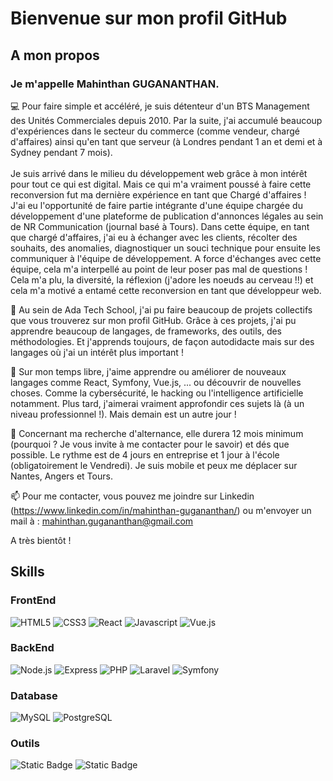 # Bienvenue sur mon profil GitHub
## A mon propos
### Je m'appelle Mahinthan GUGANANTHAN.

💻 Pour faire simple et accéléré, je suis détenteur d'un BTS Management des Unités Commerciales depuis 2010. Par la suite, j'ai accumulé beaucoup d'expériences dans le secteur du commerce (comme vendeur, chargé d'affaires) ainsi qu'en tant que serveur (à Londres pendant 1 an et demi et à Sydney pendant 7 mois).
<br />
<br />
Je suis arrivé dans le milieu du développement web grâce à mon intérêt pour tout ce qui est digital. Mais ce qui m'a vraiment poussé à faire cette reconversion fut ma dernière expérience en tant que Chargé d'affaires !
<br />
J'ai eu l'opportunité de faire partie intégrante d'une équipe chargée du développement d'une plateforme de publication d'annonces légales au sein de NR Communication (journal basé à Tours). Dans cette équipe, en tant que chargé d'affaires, j'ai eu à échanger avec les clients, récolter des souhaits, des anomalies, diagnostiquer un souci technique pour ensuite les communiquer à l'équipe de développement.
A force d'échanges avec cette équipe, cela m'a interpellé au point de leur poser pas mal de questions ! Cela m'a plu, la diversité, la réflexion (j'adore les noeuds au cerveau !!) et cela m'a motivé a entamé cette reconversion en tant que développeur web.
<br />

🌱 Au sein de Ada Tech School, j'ai pu faire beaucoup de projets collectifs que vous trouverez sur mon profil GitHub. Grâce à ces projets, j'ai pu apprendre beaucoup de langages, de frameworks, des outils, des méthodologies. Et j'apprends toujours, de façon autodidacte mais sur des langages où j'ai un intérêt plus important !

🚀 Sur mon temps libre, j'aime apprendre ou améliorer de nouveaux langages comme React, Symfony, Vue.js, ... ou découvrir de nouvelles choses. Comme la cybersécurité, le hacking ou l'intelligence artificielle notamment. Plus tard, j'aimerai vraiment approfondir ces sujets là (à un niveau professionnel !). Mais demain est un autre jour !

📖 Concernant ma recherche d'alternance, elle durera 12 mois minimum (pourquoi ? Je vous invite à me contacter pour le savoir) et dés que possible. Le rythme est de 4 jours en entreprise et 1 jour à l'école (obligatoirement le Vendredi). Je suis mobile et peux me déplacer sur Nantes, Angers et Tours.

📫 Pour me contacter, vous pouvez me joindre sur Linkedin (https://www.linkedin.com/in/mahinthan-gugananthan/) ou m'envoyer un mail à : mahinthan.gugananthan@gmail.com

A très bientôt !

## Skills
### FrontEnd
![HTML5](https://img.shields.io/badge/HTML-white?logo=Html5&logoColor=white&labelColor=%23E34F26&color=%23E34F26)
![CSS3](https://img.shields.io/badge/CSS-%231572B6?logo=css3&logoColor=white)
![React](https://img.shields.io/badge/React-%2361DAFB?logo=React&logoColor=black)
![Javascript](https://img.shields.io/badge/Javascript-%23F7DF1E?logo=Javascript&logoColor=black)
![Vue.js](https://img.shields.io/badge/Vue.js-%23FF2D20?logo=vuedotjs&logoColor=blue&color=%23FF2D20)

### BackEnd
![Node.js](https://img.shields.io/badge/Node.js-%23339933?logo=nodedotjs&logoColor=white)
![Express](https://img.shields.io/badge/Express-%23000000?logo=Express&logoColor=white)
![PHP](https://img.shields.io/badge/PHP-%23777BB4?logo=PHP&logoColor=white)
![Laravel](https://img.shields.io/badge/Laravel-%23FF2D20?logo=Laravel&logoColor=white&color=%23FF2D20)
![Symfony](https://img.shields.io/badge/Symfony-%2300599C?logo=symfony&logoColor=white)

### Database  
![MySQL](https://img.shields.io/badge/MySQL-%234479A1?logo=mysql&logoColor=white)
![PostgreSQL](https://img.shields.io/badge/PostgreSQL-%23003B57?logo=postgresql&logoColor=white)

### Outils
![Static Badge](https://img.shields.io/badge/docker-%232496ED?logo=Docker&logoColor=white&color=%232496ED)
![Static Badge](https://img.shields.io/badge/mamp-%2302749C?logo=Mamp&logoColor=white&color=%2302749C)
